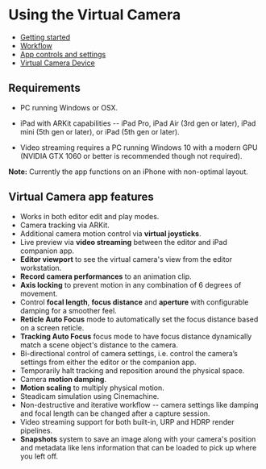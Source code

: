 # Using the Virtual Camera

* [Getting started](virtual-camera-getting-started.md)
* [Workflow](virtual-camera-workflow.md)
* [App controls and settings](virtual-camera-app-controls.md)
* [Virtual Camera Device](ref-component-virtual-camera-device.md)

## Requirements

* PC running Windows or OSX.

* iPad with ARKit capabilities -- iPad Pro, iPad Air (3rd gen or later), iPad mini (5th gen or later), or iPad (5th gen or later).

* Video streaming requires a PC running Windows 10 with a modern GPU (NVIDIA GTX 1060 or better is recommended though not required).

**Note:** Currently the app functions on an iPhone with non-optimal layout.

## Virtual Camera app features

* Works in both editor edit and play modes.
* Camera tracking via ARKit.
* Additional camera motion control via **virtual joysticks**.
* Live preview via **video streaming** between the editor and iPad companion app.
* **Editor viewport** to see the virtual camera's view from the editor workstation.
* **Record camera performances** to an animation clip.
* **Axis locking** to prevent motion in any combination of 6 degrees of movement.
* Control **focal length**, **focus distance** and **aperture** with configurable damping for a smoother feel.
* **Reticle Auto Focus** mode to automatically set the focus distance based on a screen reticle.
* **Tracking Auto Focus** focus mode to have focus distance dynamically match a scene object's distance to the camera.
* Bi-directional control of camera settings, i.e. control the camera’s settings from either the editor or the companion app.
* Temporarily halt tracking and reposition around the physical space.
* Camera **motion damping**.
* **Motion scaling** to multiply physical motion.
* Steadicam simulation using Cinemachine.
* Non-destructive and iterative workflow -- camera settings like damping and focal length can be changed after a capture session.
* Video streaming support for both built-in, URP and HDRP render pipelines.
* **Snapshots** system to save an image along with your camera's position and metadata like lens information that can be loaded to pick up where you left off.
